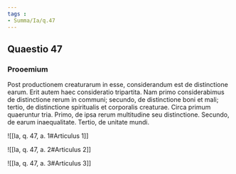 ```yaml
---
tags : 
- Summa/Ia/q.47
---
```


## Quaestio 47

### Prooemium

Post productionem creaturarum in esse, considerandum est de distinctione earum. Erit autem haec consideratio tripartita. Nam primo considerabimus de distinctione rerum in communi; secundo, de distinctione boni et mali; tertio, de distinctione spiritualis et corporalis creaturae. Circa primum quaeruntur tria. Primo, de ipsa rerum multitudine seu distinctione. Secundo, de earum inaequalitate. Tertio, de unitate mundi.

![[Ia, q. 47, a. 1#Articulus 1]]

![[Ia, q. 47, a. 2#Articulus 2]]

![[Ia, q. 47, a. 3#Articulus 3]]

